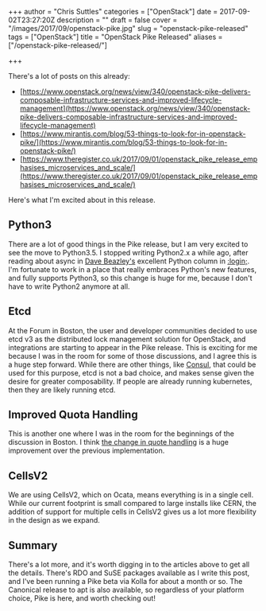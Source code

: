 +++
author = "Chris Suttles"
categories = ["OpenStack"]
date = 2017-09-02T23:27:20Z
description = ""
draft = false
cover = "/images/2017/09/openstack-pike.jpg"
slug = "openstack-pike-released"
tags = ["OpenStack"]
title = "OpenStack Pike Released"
aliases = ["/openstack-pike-released/"]

+++


There's a lot of posts on this already: 

* [https://www.openstack.org/news/view/340/openstack-pike-delivers-composable-infrastructure-services-and-improved-lifecycle-management](https://www.openstack.org/news/view/340/openstack-pike-delivers-composable-infrastructure-services-and-improved-lifecycle-management)
* [https://www.mirantis.com/blog/53-things-to-look-for-in-openstack-pike/](https://www.mirantis.com/blog/53-things-to-look-for-in-openstack-pike/)
* [https://www.theregister.co.uk/2017/09/01/openstack_pike_release_emphasises_microservices_and_scale/](https://www.theregister.co.uk/2017/09/01/openstack_pike_release_emphasises_microservices_and_scale/)

Here's what I'm excited about in this release.

## Python3

There are a lot of good things in the Pike release, but I am very excited to see the move to Python3.5. I stopped writing Python2.x a while ago, after reading about async in [Dave Beazley's](http://www.dabeaz.com/) excellent Python column in [:login;](https://www.usenix.org/publications/login). I'm fortunate to work in a place that really embraces Python's new features, and fully supports Python3, so this change is huge for me, because I don't have to write Python2 anymore at all.

## Etcd

At the Forum in Boston, the user and developer communities decided to use etcd v3 as the distributed lock management solution for OpenStack, and integrations are starting to appear in the Pike release. This is exciting for me because I was in the room for some of those discussions, and I agree this is a huge step forward. While there are other things, like [Consul](https://www.consul.io/docs/commands/lock.html), that could be used for this purpose, etcd is not a bad choice, and makes sense given the desire for greater composability. If people are already running kubernetes, then they are likely running etcd.

## Improved Quota Handling

This is another one where I was in the room for the beginnings of the discussion in Boston. I think [the change in quote handling](https://specs.openstack.org/openstack/nova-specs/specs/pike/approved/cells-count-resources-to-check-quota-in-api.html) is a huge improvement over the previous implementation.

## CellsV2

We are using CellsV2, which on Ocata, means everything is in a single cell. While our current footprint is small compared to large installs like CERN, the addition of support for multiple cells in CellsV2 gives us a lot more flexibility in the design as we expand.

## Summary

There's a lot more, and it's worth digging in to the articles above to get all the details. There's RDO and SuSE packages available as I write this post, and I've been running a Pike beta via Kolla for about a month or so. The Canonical release to apt is also available, so regardless of your platform choice, Pike is here, and worth checking out!

